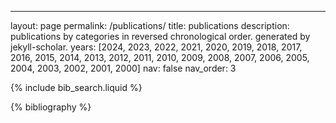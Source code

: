 ---
layout: page
permalink: /publications/
title: publications
description: publications by categories in reversed chronological order. generated by jekyll-scholar.
years: [2024, 2023, 2022, 2021, 2020, 2019, 2018, 2017, 2016, 2015, 2014, 2013, 2012, 2011, 2010, 2009, 2008, 2007, 2006, 2005, 2004, 2003, 2002, 2001, 2000]
nav: false
nav_order: 3

<!-- _pages/publications.md -->

<!-- Bibsearch Feature -->

{% include bib_search.liquid %}

<div class="publications">

{% bibliography %}

</div>
